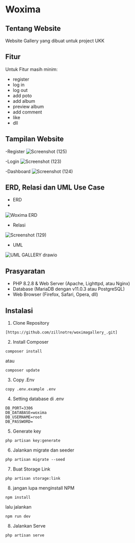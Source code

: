 # Woxima


## Tentang Website

Website Gallery yang dibuat untuk project UKK

## Fitur

Untuk Fitur masih minim:
- register
- log in
- log out
- add poto
- add album
- preview album
- add comment
- like
- dll

## Tampilan Website
-Register
![Screenshot (125)](https://github.com/zillnotre/woximagallery_/assets/140696260/c26b3f3e-4171-4e7e-af84-3bfe2c43db44)

-Login
![Screenshot (123)](https://github.com/zillnotre/woximagallery_/assets/140696260/9fbb7a36-1532-4f0d-be06-398cdeb9e036)

-Dashboard
![Screenshot (124)](https://github.com/zillnotre/woximagallery_/assets/140696260/61bdcc70-1948-424e-a6dc-9018c2933035)


## ERD, Relasi dan UML Use Case

- ERD
- 
![Woxima ERD](https://github.com/zillnotre/woximagallery_/assets/140696260/1e72f850-4914-402b-8ef2-45074cbf95ca)

- Relasi

![Screenshot (129)](https://github.com/zillnotre/woximagallery_/assets/140696260/a625861e-6332-41c5-8d52-ca4f55c60c6c)


- UML

![UML GALLERY drawio](https://github.com/Kuro192/UKK_Gallery/assets/105845443/871c2ea4-c579-42e9-944d-47cf0e83c5ff)


## Prasyaratan

- PHP 8.2.8 & Web Server (Apache, Lighttpd, atau Nginx)
- Database (MariaDB dengan v11.0.3 atau PostgreSQL)
- Web Browser (Firefox, Safari, Opera, dll)

## Instalasi
1. Clone Repository
```
[https://github.com/zillnotre/woximagallery_.git]
```

2. Install Composer
```
composer install
```
atau
```
composer update
```

3. Copy .Env
```
copy .env.example .env
```

4. Setting database di .env
```
DB_PORT=3306
DB_DATABASE=woxima
DB_USERNAME=root
DB_PASSWORD=
```

5. Generate key
```
php artisan key:generate
```

6. Jalankan migrate dan seeder
```
php artisan migrate --seed
```

7. Buat Storage Link
```
php artisan storage:link
```

8. jangan lupa menginstall NPM
```
npm install
```
lalu jalankan
```
npm run dev
```

8. Jalankan Serve
```
php artisan serve
```
